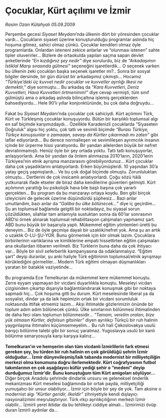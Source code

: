 # Çocuklar, Kürt açılımı ve İzmir

*Rasim Ozan Kütahyalı 05.09.2009*

<div class="taraf_structure_2col_1zq">
<div class="margen_n">



 <p>Perşembe gecesi <i>Siyaset Meydanı</i>’nda ülkenin dört bir yöresinden çocuklar vardı... Çocukların siyaset üzerine konuşturulduğu programlar aslında hiç hoşuma gitmez, sahici olmaz çünkü. Çocuklar kendileri olmaz öyle programlarda. Onlardan isteneni zekice anlarlar ve “olunması istenen” sahte tipler oluverirler... Bizlere de ortaokulda yapılan saçma sapan devlet anketlerinde <i>“En kızdığınız şey nedir”</i> diye sorulurdu, biz de <i>“Arkadaşımın İstiklal Marşı sırasında gülmesi”</i> seçeneğini işaretlerdik... O seçenek varken bu ülkenin zeki çocukları başka seçenek işaretler mi?.. Sonra bir sosyal bilgiler dersinde, bir gün dürüst bir arkadaşımız çıkmıştı... Hocamız <i>“Türkiye’deki üç kuvvet nedir çocuklar ve kuvvetler ayrılığı ilkesi ne demektir,”</i> diye sormuştu... Bu arkadaş da<i> “Kara Kuvvetleri, Deniz Kuvvetleri, Hava Kuvvetleri örtmenimm!”</i> diye cevap vermişti, tüm sınıf gülmüştü ama o arkadaş aslında bilinçaltına işlemiş gerçeklerden bahsediyordu... Hele 90’lı yıllar konjonktüründe, bu çok daha doğruydu... <br/><br/>Fakat bu <i>Siyaset Meydanı</i>’nda çocuklar çok sahiciydi. Kürt açılımını Türk, Kürt ve Türkleşmiş çocuklar konuşuyordu. Bütün bir karşılıklı toplumsal algı en saf biçimde karşımızdaydı... Özellikle Karadenizli çocuklarda “Siyaseten Doğruluk” algısı hiç yoktu, çok tatlı ve sevimli biçimde <i>“Burası Türkiye, Türkçe konuşsunlar o zamaaan, savaşı da Kürtler çıkarmadı mı zaten”</i> gibi laflar ediyorlardı... Bu derece normalleşen ve sevimlileşen ayrımcılık insanın içinde bir ürperme hissi yaratıyordu. Bir yandan ailelerden büyük bir nefret devralınmamıştı. Henüz öyle bir şey ortada yoktu. Tatlı tatlı konuşuyorlar, anlaşıyorlardı. Ama bir yandan da önlem alınmazsa 2010’ların, 2020’lerin Türkiyesi’nin etnik ayrışma manzarasını görebiliyordunuz... Kürt çocuklar daha çok yaşadıklarını anlatıyorlardı. Erken büyümüşlerdi. 10 yaşından 30’a yatay geçiş yapmışlardı... Ve bu çok doğal biçimde olmuştu. Zorunluluktan olmuştu... Dertlerini de çok insicamlı anlatıyorlardı. Çoğu sözü hâlâ yutkunarak ifade etseler de biraz daha kendilerine güvenleri gelmişti. Kürt açılımının yarattığı bu psikolojik hava bile başlı başına çok yararlı gerçekten... Bu program da bu manzarayı ortaya koydu. Ben gibi birçok izleyicisini de gelecek üzerine düşündürdü şüphesiz... Bazı anlar umutlandım, bazı anlar da <i>“Galiba bu ülke bölünecek...”</i> diye iç geçirdim... Şu an toplumsal bağlamda gelgitli bir noktadayız, bu siyasal sorun çözüldükten, silahlar tam anlamıyla sustuktan sonra da 60’lar sonrasının ABD’si örnek alınarak toplumsal rehabilitasyon çalışmaları yapmamız şart. ABD bunu büyük bir başarıyla yaptı. Mükemmel eğitim yöntemleri üretti bu deneyim... Biz de öyle geçmişe dayalı bir uzaklık/nefret yok. Ama şu an artık o uzaklık O-LU-ŞU-YOR. Bunu görmemek için kör olmak lazım. Çocuklara birbirilerinin varlıklarına ve kimliklerine empati hissettirten eğitim çalışmaları ana okullardan itibaren verilmeli. Biz Türklerin buna daha da çok ihtiyacı var... Böyle bir sivil seferberlik kampanyasına da odaklanmalıyız. “Eğitim şart” deyip duranlar, şu anki haliyle Türk eğitiminin toplumsal/etnik ayrışmayı körüklediğini görmeliler... Modern Türk eğitimi olmayan düşmanlıkları yaratan bir bataklık vaziyetinde... <br/><br/>Bu programda Ece Temelkuran da mükemmel kere mükemmel konuştu. Zerre eyyam yapmayan bir vicdani duyarlılıkla konuştu. Meseleyi vicdan çizgisinden çıkartıp dışarıyla bağlantılandırarak konuşmak gibi bir noktaya sapmadı hiç... Çok hoşuma gitti bu durum. Kürt meselesinde liberal ya da sosyalist, dindar ya da laik hepimizin ortak bir vicdani sorumluluk noktasında ittifak etmemiz lazım... Aksi ihtimalde gözlerimizin önünde bir toplum adım adım bölünecek çünkü. Ülke sınırlarının bölünmesi ihtimalinden de daha feci olanı toplumun bölünmesidir... <i>“Tamam, verelim oraları, bize yük olmasın Kürtler, defolsun gitsinler”</i> diyen ayrılıkçı Türkçü bir ruh halinin yaygınlaşma ihtimalini küçümsemeyelim... Bu ruh hali Çekoslovakya usulü barışçı bölünme talebi gibi bir sonuç yaratmaz. Yugoslavya usulü bir kanlı bölünme senaryosuyla karşı karşıya kalırız... <b><br/><br/>Temelkuran’ın ve hemşerim olan tüm vicdanlı İzmirlilerin fark etmesi gereken şey, bu türden bir ruh halinin en çok görüldüğü şehrin İzmir olduğudur... İzmir dünyevileşmiş/laik tabanda modernist bir milliyetçiliğin merkezi olma konumuna doğru ilerlemektedir. Kürt coğrafyasının futbol takımlarının en çok aşağılayıcı küfür yediği şehir o “medeni” deyip durduğumuz İzmir’dir. Bunu konuştuğum tüm Kürt amigoları söylüyor...</b> Diğer birçok Anadolu şehrinde dindarlık unsuru ve geleneksel önderlik mekanizması Kürt meselesi bağlamında bir ortak payda, milliyetçiliği yumuşatıcı bir unsur olabiliyor... İzmir için böyle bir şey de yok. Tam aksine o modernist algı <i>“Kürtler geridir, ilkeldir”</i> zihniyetiyle kendi dışlayıcı nasyonalizmini meşrulaştırıyor. Türk ırkçı ayrılıkçılığının merkezi İzmir olabilir... İzmirli yerel iktidar da bu tehlikeyi ciddiye almalı... İzmirimizi övüp duran İzmirli aydınlar da... </p>
<br/>
<br/>
<br/>



<br/>


<div id="taraf_not">
</div>

</div>


</div>
